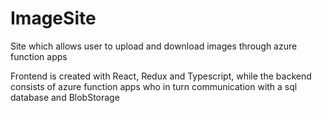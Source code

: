 # ImageSite
Site which allows user to upload and download images through azure function apps

Frontend is created with React, Redux and Typescript, while the backend consists of azure function apps who in turn communication with a sql database and BlobStorage
